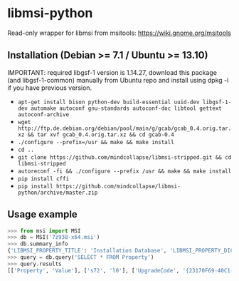# libmsi-python

Read-only wrapper for libmsi from msitools: https://wiki.gnome.org/msitools

## Installation (Debian >= 7.1 / Ubuntu >= 13.10)

IMPORTANT: required libgsf-1 version is 1.14.27, download this package (and libgsf-1-common) manually from Ubuntu repo and install using dpkg -i if you have previous version.

* `apt-get install bison python-dev build-essential uuid-dev libgsf-1-dev automake autoconf gnu-standards autoconf-doc libtool gettext autoconf-archive`
* `wget http://ftp.de.debian.org/debian/pool/main/g/gcab/gcab_0.4.orig.tar.xz && tar xvf gcab_0.4.orig.tar.xz && cd gcab-0.4`
* `./configure --prefix=/usr && make && make install`
* `cd ..`
* `git clone https://github.com/mindcollapse/libmsi-stripped.git && cd libmsi-stripped`
* `autoreconf -fi && ./configure --prefix /usr && make && make install`
* `pip install cffi`
* `pip install https://github.com/mindcollapse/libmsi-python/archive/master.zip`

## Usage example
```python
>>> from msi import MSI
>>> db = MSI('7z938-x64.msi')
>>> db.summary_info       
{'LIBMSI_PROPERTY_TITLE': 'Installation Database', 'LIBMSI_PROPERTY_DICTIONARY': None, 'LIBMSI_PROPERTY_LASTAUTHOR': None, 'LIBMSI_PROPERTY_COMMENTS': '7-Zip (x64 edition) Package', 'LIBMSI_PROPERTY_APPNAME': 'Windows Installer XML v2.0.3719.0 (candle/light)', 'LIBMSI_PROPERTY_LASTSAVED_TM': 130647995050000000, 'LIBMSI_PROPERTY_EDITTIME': None, 'LIBMSI_PROPERTY_TEMPLATE': 'x64;1033', 'LIBMSI_PROPERTY_UUID': '{23170F69-40C1-2702-0938-000002000000}', 'LIBMSI_PROPERTY_LASTPRINTED': None, 'LIBMSI_PROPERTY_KEYWORDS': 'Installer', 'LIBMSI_PROPERTY_VERSION': 200, 'LIBMSI_PROPERTY_CREATED_TM': 130647995050000000, 'LIBMSI_PROPERTY_THUMBNAIL': None, 'LIBMSI_PROPERTY_SUBJECT': '7-Zip (x64 edition) Package', 'LIBMSI_PROPERTY_RESTRICT': None, 'LIBMSI_PROPERTY_CODEPAGE': 1252, 'LIBMSI_PROPERTY_SOURCE': 2, 'LIBMSI_PROPERTY_AUTHOR': 'Igor Pavlov', 'LIBMSI_PROPERTY_SECURITY': 2}
>>> query = db.query('SELECT * FROM Property')
>>> query.results
[['Property', 'Value'], ['s72', 'l0'], ['UpgradeCode', '{23170F69-40C1-2702-0000-000004000000}'], ['Manufacturer', 'Igor Pavlov'], ['ProductCode', '{23170F69-40C1-2702-0938-000001000000}'], ['ProductLanguage', '1033'], ['ProductName', '7-Zip 9.38 (x64 edition)'], ['ProductVersion', '9.38.00.0'], ['ALLUSERS', '2'], ['ARPURLINFOABOUT', 'http://www.7-zip.org/'], ['ARPHELPLINK', 'http://www.7-zip.org/support.html'], ['ARPURLUPDATEINFO', 'http://www.7-zip.org/download.html'], ['DefaultUIFont', 'WixUI_Font_Normal'], ['WixUI_Mode', 'FeatureTree'], ['WixUI_WelcomeDlg_Next', 'LicenseAgreementDlg'], ['WixUI_LicenseAgreementDlg_Back', 'WelcomeDlg'], ['WixUI_LicenseAgreementDlg_Next', 'CustomizeDlg'], ['WixUI_CustomizeDlg_BackChange', 'MaintenanceTypeDlg'], ['WixUI_CustomizeDlg_BackCustom', 'SetupTypeDlg'], ['WixUI_CustomizeDlg_BackFeatureTree', 'LicenseAgreementDlg'], ['WixUI_CustomizeDlg_Next', 'VerifyReadyDlg'], ['WixUI_VerifyReadyDlg_BackCustom', 'CustomizeDlg'], ['WixUI_VerifyReadyDlg_BackChange', 'CustomizeDlg'], ['WixUI_VerifyReadyDlg_BackRepair', 'MaintenanceTypeDlg'], ['WixUI_VerifyReadyDlg_BackTypical', 'SetupTypeDlg'], ['WixUI_VerifyReadyDlg_BackFeatureTree', 'CustomizeDlg'], ['WixUI_VerifyReadyDlg_BackComplete', 'SetupTypeDlg'], ['WixUI_MaintenanceWelcomeDlg_Next', 'MaintenanceTypeDlg'], ['WixUI_MaintenanceTypeDlg_Change', 'CustomizeDlg'], ['WixUI_MaintenanceTypeDlg_Repair', 'VerifyRepairDlg'], ['WixUI_MaintenanceTypeDlg_Remove', 'VerifyRemoveDlg'], ['WixUI_MaintenanceTypeDlg_Back', 'MaintenanceWelcomeDlg'], ['WixUI_VerifyRemoveDlg_Back', 'MaintenanceTypeDlg'], ['WixUI_VerifyRepairDlg_Back', 'MaintenanceTypeDlg'], ['ErrorDialog', 'ErrorDlg'], ['SecureCustomProperties', 'OLDERVERSIONBEINGUPGRADED']]```